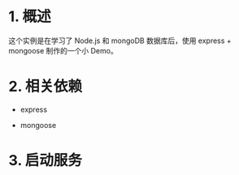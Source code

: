 # 1. 概述

这个实例是在学习了 Node.js 和 mongoDB 数据库后，使用 express + mongoose 制作的一个小 Demo。

# 2. 相关依赖

- express

- mongoose

# 3. 启动服务

